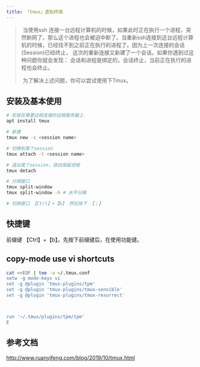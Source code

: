 ```yaml
---
title: 「tmux」虚拟终端
---
```






> ​		当使用ssh 连接一台远程计算机的时候，如果此时正在执行一个进程，突然断网了，那么这个进程也会被迫中断了。当重新ssh连接到这台远程计算机的时候，已经找不到之前正在执行的进程了。因为上一次连接的会话(Session)已经终止， 这次的重新连接又新建了一个会话。如果你遇到过这种问题你就会发现： 会话和进程是绑定的，会话终止，当前正在执行的进程也会终止。
>
> ​		为了解决上述问题，你可以尝试使用下Tmux。



## 安装及基本使用

```sh
# 安装在需要远程连接的远程服务器上
apt install tmux 
```



```sh
# 新建
tmux new -s <session name>

# 切换到某个session
tmux attach -t <session name>

# 退出某个session，依旧保留进程
tmux detach

# 分隔窗口
tmux split-window
tmux split-window -h # 水平分隔

# 切换窗口 【Ctrl】+【b】 然后按下 【；】

```



## 快捷键

前缀键 【Ctrl】+【b】。先按下前缀键后，在使用功能键。



## copy-mode use vi shortcuts

```sh
cat <<EOF | tee -a ~/.tmux.conf
setw -g mode-keys vi
set -g @plugin 'tmux-plugins/tpm'
set -g @plugin 'tmux-plugins/tmux-sensible'
set -g @plugin 'tmux-plugins/tmux-resurrect'



run '~/.tmux/plugins/tpm/tpm'
E
```





## 参考文档

http://www.ruanyifeng.com/blog/2019/10/tmux.html